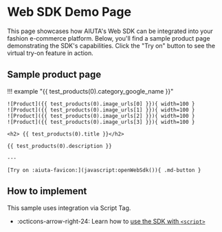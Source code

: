 # Web SDK Demo Page

This page showcases how AIUTA's Web SDK can be integrated into your fashion e-commerce platform. Below, you'll find a sample product page demonstrating the SDK's capabilities. Click the "Try on" button to see the virtual try-on feature in action.

<script src="https://web-sdk.aiuta.com/api/sdk" async id="aiuta-web-sdk-base" api-key="{{ aiuta.api_key }}"></script>

## Sample product page

!!! example "{{ test_products(0).category_google_name }}"

    ![Product]({{ test_products(0).image_urls[0] }}){ width=100 }
    ![Product]({{ test_products(0).image_urls[1] }}){ width=100 }
    ![Product]({{ test_products(0).image_urls[2] }}){ width=100 }
    ![Product]({{ test_products(0).image_urls[3] }}){ width=100 }
    
    <h2> {{ test_products(0).title }}</h2>

    {{ test_products(0).description }}

    ---

    [Try on :aiuta-favicon:](javascript:openWebSdk()){ .md-button }

<div class="aiuta-web-sdk" data-sku-id="{{ test_products(0).sku_id }}" data-sku-catalog-name=""></div>

<script>
    function openWebSdk() {
        if (typeof MySDK === 'undefined') {
            setTimeout(openWebSdk, 100);
            return;
        }
        
        MySDK.openModal();
    }
</script>

## How to implement

This sample uses integration via Script Tag.

<div class="grid cards" markdown>

- :octicons-arrow-right-24: Learn how to [use the SDK with `<script>`](/sdk/web/configuration.md)

</div>
